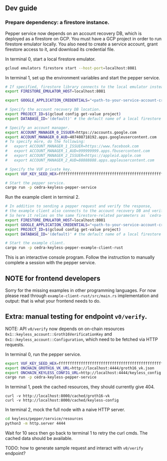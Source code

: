 ## Dev guide

### Prepare dependency: a firestore instance.

Pepper service now depends on an account recovery DB, which is deployed as a firestore on GCP.
You must have a GCP project in order to run firestore emulator locally.
You also need to create a service account, grant firestore access to it, and download its credential file.

In terminal 0, start a local firestore emulator.
```bash
gcloud emulators firestore start --host-port=localhost:8081
```

In terminal 1, set up the environment variables and start the pepper service.
```bash
# If specified, firestore library connects to the local emulator instead of the real GCP API.
export FIRESTORE_EMULATOR_HOST=localhost:8081

export GOOGLE_APPLICATION_CREDENTIALS="<path-to-your-service-account-credential>"

# Specify the account recovery DB location.
export PROJECT_ID=$(gcloud config get-value project)
export DATABASE_ID='(default)' # the default name of a local firestore emulator

# Specify an account manager.
export ACCOUNT_MANAGER_0_ISSUER=https://accounts.google.com
export ACCOUNT_MANAGER_0_AUD=407408718192.apps.googleusercontent.com
# To specify more, do the following:
#   export ACCOUNT_MANAGER_1_ISSUER=https://www.facebook.com
#   export ACCOUNT_MANAGER_1_AUD=999999999.apps.fbusercontent.com
#   export ACCOUNT_MANAGER_2_ISSUER=https://appleid.apple.com
#   export ACCOUNT_MANAGER_2_AUD=88888888.apps.appleusercontent.com

# Specify the VUF private key.
export VUF_KEY_SEED_HEX=ffffffffffffffffffffffffffffffffffffffffffffffffffffffffffffffff

# Start the pepper service.
cargo run -p cedra-keyless-pepper-service
```

Run the example client in terminal 2.
```bash
# In addition to sending a pepper request and verify the response,
# the example client also connects to the account recovery DB and verifies that it was correctly updated by the pepper service.
# So here it relies on the same firestore-related parameters as `cedra-keyless-pepper-service` does.
export FIRESTORE_EMULATOR_HOST=localhost:8081
export GOOGLE_APPLICATION_CREDENTIALS="<path-to-your-service-account-credential>"
export PROJECT_ID=$(gcloud config get-value project)
export DATABASE_ID='(default)' # the default name of a local firestore emulator

# Start the example client.
cargo run -p cedra-keyless-pepper-example-client-rust
```
This is an interactive console program.
Follow the instruction to manually complete a session with the pepper service.

## NOTE for frontend developers
Sorry for the missing examples in other programming languages.
For now please read through `example-client-rust/src/main.rs` implementation and output:
that is what your frontend needs to do.

## Extra: manual testing for endpoint `v0/verify`.
NOTE: API `v0/verify` now depends on on-chain resources
`0x1::keyless_account::Groth16VerificationKey` and `0x1::keyless_account::Configuration`,
which need to be fetched via HTTP requests.

In terminal 0, run the pepper service.
```bash
export VUF_KEY_SEED_HEX=ffffffffffffffffffffffffffffffffffffffffffffffffffffffffffffffff
export ONCHAIN_GROTH16_VK_URL=http://localhost:4444/groth16_vk.json
export ONCHAIN_KEYLESS_CONFIG_URL=http://localhost:4444/keyless_config.json
cargo run -p cedra-keyless-pepper-service
```

In terminal 1, peek the cached resources, they should currently give 404.
```
curl -v http://localhost:8000/cached/groth16-vk
curl -v http://localhost:8000/cached/keyless-config
```

In terminal 2, mock the full node with a naive HTTP server.
```bash
cd keyless/pepper/service/resources
python3 -m http.server 4444
```

Wait for 10 secs then go back to terminal 1 to retry the curl cmds. The cached data should be available.

TODO: how to generate sample request and interact with `v0/verify` endpoint?
